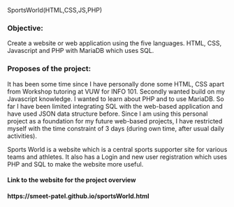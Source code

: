 SportsWorld(HTML,CSS,JS,PHP)

<h3>Objective: </h3>
Create a website or web application using the five languages. HTML, CSS, Javascript and PHP with MariaDB which uses SQL. 

<h3>Proposes of the project: </h3>
It has been some time since I have personally done some HTML, CSS apart from Workshop tutoring at VUW for INFO 101. 
Secondly wanted build on my Javascript knowledge. 
I wanted to learn about PHP and to use MariaDB.  
So far I have been limited integrating SQL with the web-based application and have used JSON data structure before. 
Since I am using this personal project as a foundation for my future web-based projects, I have restricted myself with the time constraint of 3 days (during own time, after usual daily activities).

Sports World is a website which is a central sports supporter site for various teams and athletes.  It also has a Login and new user registration which uses PHP and SQL to make the website more useful.

<h4>Link to the website for the project overview <h4>
https://smeet-patel.github.io/sportsWorld.html
